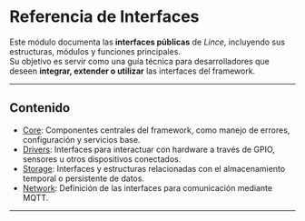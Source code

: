 # Referencia de Interfaces

Este módulo documenta las **interfaces públicas** de *Lince*, incluyendo sus estructuras, módulos y funciones principales.  
Su objetivo es servir como una guía técnica para desarrolladores que deseen **integrar, extender o utilizar** las interfaces del framework.

---

##  Contenido

- [Core](core_traits.md): Componentes centrales del framework, como manejo de errores, configuración y servicios base.  
- [Drivers](drivers.md): Interfaces para interactuar con hardware a través de GPIO, sensores u otros dispositivos conectados.  
- [Storage](storage.md): Interfaces y estructuras relacionadas con el almacenamiento temporal o persistente de datos.  
- [Network](network.md): Definición de las interfaces para comunicación mediante MQTT.  

---
